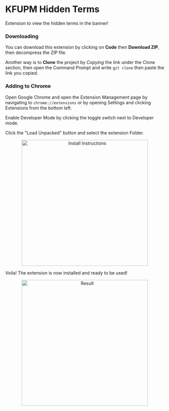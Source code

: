 # KFUPM Hidden Terms
Extension to view the hidden terms in the banner!

### Downloading

You can download this extension by clicking on **Code** then **Download ZIP**, then decompress the ZIP file.

Another way is to **Clone** the project by *Copying* the link under the Clone section, then open the Command Prompt and write ```git clone``` then paste the link you copied.

### Adding to Chrome

Open Google Chrome and open the Extension Management page by navigating to ```chrome://extensions``` or by opening Settings and clicking Extensions from the bottom left.

Enable Developer Mode by clicking the toggle switch next to Developer mode.

Click the "Load Unpacked" button and select the extension Folder.

<p align="center">
  <img src="./demo/images/install_instructions.png" width="400" alt="Install Instructions">
<p/>

Voila! The extension is now installed and ready to be used!

<p align="center">
  <img src="./demo/images/result.png" width="400" alt="Result">
<p/>
